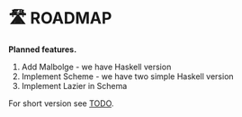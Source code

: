 # 🛣️ ROADMAP

**Planned features.**

1. Add Malbolge - we have Haskell version
2. Implement Scheme - we have two simple Haskell version
3. Implement Lazier in Schema

For short version see [TODO](TODO.md).
